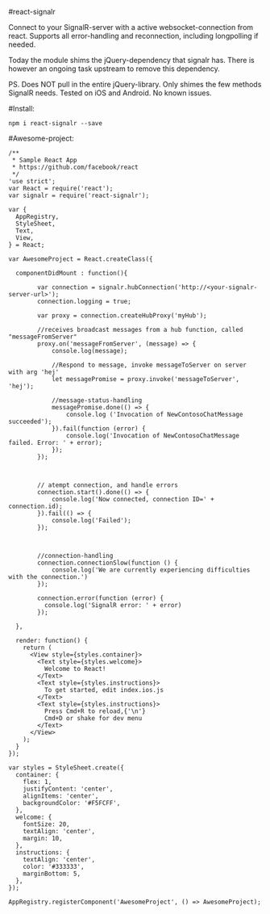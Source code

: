 #react-signalr

Connect to your SignalR-server with a active websocket-connection from react.
Supports all error-handling and reconnection, including longpolling if needed.

Today the module shims the jQuery-dependency that signalr has.
There is however an ongoing task upstream to remove this dependency.

PS. Does NOT pull in the entire jQuery-library. Only shimes the few methods SignalR needs.
Tested on iOS and Android. No known issues.

#Install:
```
npm i react-signalr --save
```


#Awesome-project:

```
/**
 * Sample React App
 * https://github.com/facebook/react
 */
'use strict';
var React = require('react');
var signalr = require('react-signalr');

var {
  AppRegistry,
  StyleSheet,
  Text,
  View,
} = React;

var AwesomeProject = React.createClass({

  componentDidMount : function(){

		var connection = signalr.hubConnection('http://<your-signalr-server-url>');
		connection.logging = true;

		var proxy = connection.createHubProxy('myHub');
		 
		//receives broadcast messages from a hub function, called "messageFromServer"
		proxy.on('messageFromServer', (message) => {
		    console.log(message);

		    //Respond to message, invoke messageToServer on server with arg 'hej'
		    let messagePromise = proxy.invoke('messageToServer', 'hej');

		    //message-status-handling
		    messagePromise.done(() => {
			    console.log ('Invocation of NewContosoChatMessage succeeded');
			}).fail(function (error) {
			    console.log('Invocation of NewContosoChatMessage failed. Error: ' + error);
			});
		});
		 


		// atempt connection, and handle errors
		connection.start().done(() => { 
			console.log('Now connected, connection ID=' + connection.id); 
		}).fail(() => {
	      	console.log('Failed'); 
	    });



	    //connection-handling
	    connection.connectionSlow(function () {
	        console.log('We are currently experiencing difficulties with the connection.')
	    });

	    connection.error(function (error) {
	      console.log('SignalR error: ' + error)
	    });

  },

  render: function() {
    return (
      <View style={styles.container}>
        <Text style={styles.welcome}>
          Welcome to React!
        </Text>
        <Text style={styles.instructions}>
          To get started, edit index.ios.js
        </Text>
        <Text style={styles.instructions}>
          Press Cmd+R to reload,{'\n'}
          Cmd+D or shake for dev menu
        </Text>
      </View>
    );
  }
});

var styles = StyleSheet.create({
  container: {
    flex: 1,
    justifyContent: 'center',
    alignItems: 'center',
    backgroundColor: '#F5FCFF',
  },
  welcome: {
    fontSize: 20,
    textAlign: 'center',
    margin: 10,
  },
  instructions: {
    textAlign: 'center',
    color: '#333333',
    marginBottom: 5,
  },
});

AppRegistry.registerComponent('AwesomeProject', () => AwesomeProject);
```
